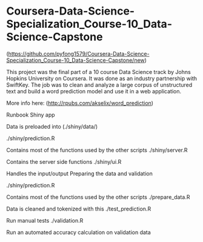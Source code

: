 # Coursera-Data-Science-Specialization_Course-10_Data-Science-Capstone
(https://github.com/pyfong1579/Coursera-Data-Science-Specialization_Course-10_Data-Science-Capstone/new)

This project was the final part of a 10 course Data Science track by Johns Hopkins University on Coursera. It was done as an industry partnership with SwiftKey. The job was to clean and analyze a large corpus of unstructured text and build a word prediction model and use it in a web application.

More info here: (http://rpubs.com/akselix/word_prediction)

Runbook
Shiny app

Data is preloaded into (./shiny/data/)

./shiny/prediction.R

Contains most of the functions used by the other scripts
./shiny/server.R

Contains the server side functions
./shiny/ui.R

Handles the input/output
Preparing the data and validation

./shiny/prediction.R

Contains most of the functions used by the other scripts
./prepare_data.R

Data is cleaned and tokenized with this
./test_prediction.R

Run manual tests
./validation.R

Run an automated accuracy calculation on validation data
